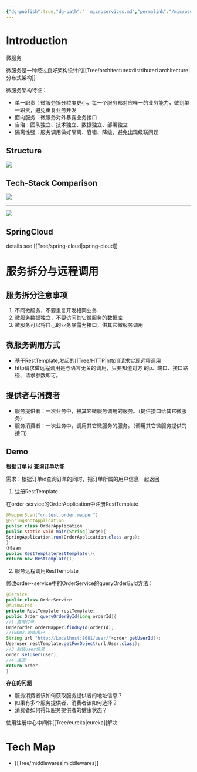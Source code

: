 ```yaml
---
{"dg-publish":true,"dg-path":"  microservices.md","permalink":"/microservices/","tags":["CS/architecture"],"created":"2022-09-08T02:15:29.746+08:00","updated":"2023-08-27T05:12:11.249+08:00"}
---
```



# Introduction

微服务

微服务是一种经过良好架构设计的[[Tree/architecture#distributed architecture\|分布式架构]]

微服务架构特征：
- 单一职责：微服务拆分粒度更小，每一个服务都对应唯一的业务能力，做到单一职责，避免重复业务开发
- 面向服务：微服务对外暴露业务接口
- 自治：团队独立、技术独立、数据独立、部署独立
- 隔离性强：服务调用做好隔离、容错、降级，避免出现级联问题


##  Structure  

![](https://gcore.jsdelivr.net/gh/AlexLiu2022/resources/img/diagram-of-microsevices-structure.png)

## Tech-Stack Comparison

![](https://gcore.jsdelivr.net/gh/AlexLiu2022/resources/img/diagram-of-microservices-tech-stack-comparison.png)

---

![](https://gcore.jsdelivr.net/gh/AlexLiu2022/resources/img/diagram-of-microservices-tech-stack-companies-may-use.png)


## SpringCloud

details see [[Tree/spring-cloud\|spring-cloud]]


# 服务拆分与远程调用

## 服务拆分注意事项

1. 不同微服务，不要重复开发相同业务
2. 微服务数据独立，不要访问其它微服务的数据库
3. 微服务可以将自己的业务暴露为接口，供其它微服务调用

## 微服务调用方式

- 基于RestTemplate,发起的[[Tree/HTTP\|http]]请求实现远程调用
- http请求做远程调用是与语言无关的调用，只要知道对方
的p、端口、接口路径、请求参数即可。

## 提供者与消费者
- 服务提供者：一次业务中，被其它微服务调用的服务。（提供接口给其它微服务)
- 服务消费者：一次业务中，调用其它微服务的服务。（调用其它微服务提供的接口)


## Demo  

**根据订单 id 查询订单功能**

需求：根据订单id查询订单的同时，把订单所属的用户信息一起返回

1. 注册RestTemplate

在order-service的OrderApplication中注册RestTemplate

```java
@MapperScan("cn.test.order.mapper")
@SpringBootApplication
public class OrderApplication
public static void main(String[]args){
SpringApplication.run(OrderApplication.class,args);
}
③Bean
public RestTemplaterestTemplate(){
return new RestTemplate();
```

2. 服务远程调用RestTemplate

修改order--service中的OrderService的queryOrderByld方法：

```java
@Service
public class OrderService
@Autowired
private RestTemplate restTemplate;
public Order queryOrderById(Long orderId){
//1.查询订单
Orderorder orderMapper.findById(orderId);
//T0D02.查询用户
String url "http://Localhost:8081/user/"+order.getUserId();
Useruser restTemplate.getForObject(url,User.class);
//3.封装User信息
order.setUser(user);
//4.返回
return order;
}
```

**存在的问题**

- 服务消费者该如何获取服务提供者的地址信息？
- 如果有多个服务提供者，消费者该如何选择？
- 消费者如何得知服务提供者的健康状态？

使用注册中心中间件[[Tree/eureka\|eureka]]解决

# Tech Map

- [[Tree/middlewares\|middlewares]]
